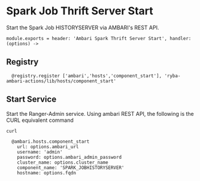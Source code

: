
# Spark Job Thrift Server Start

Start the Spark Job HISTORYSERVER via AMBARI's REST API.

    module.exports = header: 'Ambari Spark Thrift Server Start', handler: (options) ->
    
## Registry

      @registry.register ['ambari','hosts','component_start'], 'ryba-ambari-actions/lib/hosts/component_start'

## Start Service

Start the Ranger-Admin service. Using ambari REST API, the following is the
CURL equivalent command

```
curl 
```

      @ambari.hosts.component_start
        url: options.ambari_url
        username: 'admin'
        password: options.ambari_admin_password
        cluster_name: options.cluster_name
        component_name: 'SPARK_JOBHISTORYSERVER'
        hostname: options.fqdn

